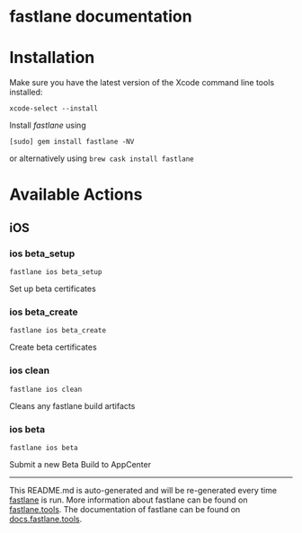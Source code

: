 fastlane documentation
================
# Installation

Make sure you have the latest version of the Xcode command line tools installed:

```
xcode-select --install
```

Install _fastlane_ using
```
[sudo] gem install fastlane -NV
```
or alternatively using `brew cask install fastlane`

# Available Actions
## iOS
### ios beta_setup
```
fastlane ios beta_setup
```
Set up beta certificates
### ios beta_create
```
fastlane ios beta_create
```
Create beta certificates
### ios clean
```
fastlane ios clean
```
Cleans any fastlane build artifacts
### ios beta
```
fastlane ios beta
```
Submit a new Beta Build to AppCenter

----

This README.md is auto-generated and will be re-generated every time [fastlane](https://fastlane.tools) is run.
More information about fastlane can be found on [fastlane.tools](https://fastlane.tools).
The documentation of fastlane can be found on [docs.fastlane.tools](https://docs.fastlane.tools).
